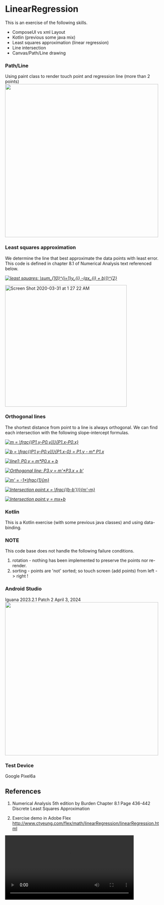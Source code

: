 # LinearRegression
This is an exercise of the following skills.
- ComposeUI vs xml Layout
- Kotlin (previous some java mix) 
- Least squares approximation (linear regression) 
- Line intersection
- Canvas/Path/Line drawing 

### Path/Line
Using paint class to render touch point and regression line (more than 2 points)
<img width="500" src="https://user-images.githubusercontent.com/1282659/53699693-c038d800-3db0-11e9-9fe2-217c47332fb6.png">

### Least squares approximation
We determine the line that best approximate the data points with least error.  This code is defined in chapter 8.1 of Numerical Analysis text referenced below.

<em><a href="https://www.codecogs.com/eqnedit.php?latex=least&space;squares:&space;\sum_{10}^{i=1}y_{i}&space;-(ax_{i}&space;&plus;&space;b)])^{2}" target="_blank"><img src="https://latex.codecogs.com/gif.latex?least&space;squares:&space;\sum_{10}^{i=1}y_{i}&space;-(ax_{i}&space;&plus;&space;b)])^{2}" title="least squares: \sum_{10}^{i=1}y_{i} -(ax_{i} + b)])^{2}" /></a></em>

<img width="397" alt="Screen Shot 2020-03-31 at 1 27 22 AM" src="https://user-images.githubusercontent.com/1282659/77998772-d7693280-72ee-11ea-9f64-48b0fee3f999.png">

### Orthogonal lines
The shortest distance from point to a line is always orthogonal.  We can find each intersection with the following slope-intercept formulas.

<em><a href="https://www.codecogs.com/eqnedit.php?latex=m&space;=&space;\frac{(P1.y-P0.y))}{P1.x-P0.x}" target="_blank"><img src="https://latex.codecogs.com/gif.latex?m&space;=&space;\frac{(P1.y-P0.y))}{P1.x-P0.x}" title="m = \frac{(P1.y-P0.y))}{P1.x-P0.x}" /></a></em>

<em><a href="https://www.codecogs.com/eqnedit.php?latex=b&space;=&space;\frac{(P1.y-P0.y))}{P1.x-0}&space;=&space;P1.y&space;-&space;m*&space;P1.x" target="_blank"><img src="https://latex.codecogs.com/gif.latex?b&space;=&space;\frac{(P1.y-P0.y))}{P1.x-0}&space;=&space;P1.y&space;-&space;m*&space;P1.x" title="b = \frac{(P1.y-P0.y))}{P1.x-0} = P1.y - m* P1.x" /></a></em>


<em><a href="https://www.codecogs.com/eqnedit.php?latex=line1:&space;P0.y&space;=&space;m*P0.x&space;&plus;&space;b" target="_blank"><img src="https://latex.codecogs.com/gif.latex?line1:&space;P0.y&space;=&space;m*P0.x&space;&plus;&space;b" title="line1: P0.y = m*P0.x + b" /></a></em>


<em><a href="https://www.codecogs.com/eqnedit.php?latex=Orthogonal&space;line:&space;P3.y&space;=&space;m'*P3.x&space;&plus;&space;b'" target="_blank"><img src="https://latex.codecogs.com/gif.latex?Orthogonal&space;line:&space;P3.y&space;=&space;m'*P3.x&space;&plus;&space;b'" title="Orthogonal line: P3.y = m'*P3.x + b'" /></a></em>


<em><a href="https://www.codecogs.com/eqnedit.php?latex=m'&space;=&space;-1*&space;\frac{1}{m}" target="_blank"><img src="https://latex.codecogs.com/gif.latex?m'&space;=&space;-1*&space;\frac{1}{m}" title="m' = -1*\frac{1}{m}" /></a></em>


<em><a href="https://www.codecogs.com/eqnedit.php?latex=Intersection&space;point.x&space;=&space;\frac{(b-b'))}{m'-m}" target="_blank"><img src="https://latex.codecogs.com/gif.latex?Intersection&space;point.x&space;=&space;\frac{(b-b'))}{m'-m}" title="Intersection point.x = \frac{(b-b'))}{m'-m}" /></a></em>


<em><a href="https://www.codecogs.com/eqnedit.php?latex=Intersection&space;point.y&space;=&space;mx&plus;b" target="_blank"><img src="https://latex.codecogs.com/gif.latex?Intersection&space;point.y&space;=&space;mx&plus;b" title="Intersection point.y = mx+b" /></a></em>

### Kotlin
This is a Kotlin exercise (with some previous java classes) and using data-binding.

### NOTE
This code base does not handle the following failure conditions.
1. rotation - nothing has been implemented to preserve the points nor re-render.
2. sorting - points are 'not' sorted; so touch screen (add points) from left -> right !

### Android Studio
Iguana 2023.2.1 Patch 2 April 3, 2024\
<img width="500" src="https://github.com/yeuchi/LinearRegression/assets/1282659/4faf30c4-4425-4201-846b-b5bd32c9fc42"/>

### Test Device
Google Pixel6a 

## References

1. Numerical Analysis 5th edition by Burden 
   Chapter 8.1 Page 436-442 Discrete Least Squares Approximation
    
2. Exercise demo in Adobe Flex
   http://www.ctyeung.com/flex/math/linearRegression/linearRegression.html
   

<video width="420" src="https://github.com/yeuchi/LinearRegression/assets/1282659/3dc8e4ad-82ed-4ce7-aa0c-60b0046de86e"/>
